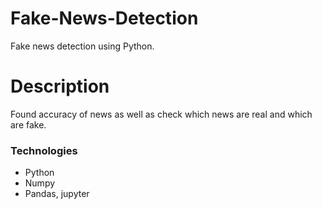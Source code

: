 # Fake-News-Detection
Fake news detection using Python.

# Description
Found accuracy of news as well as check which news are real and which are fake.

### Technologies 
* Python
* Numpy
* Pandas, jupyter
